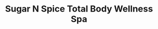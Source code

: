 ---
title: "Sugar N Spice Total Body Wellness Spa"
url: /keller/sugar-n-spice-total-body-wellness-spa/
shop: Massage
---